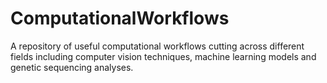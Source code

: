 # ComputationalWorkflows
A repository of useful computational workflows cutting across different fields including computer vision techniques, machine learning models and genetic sequencing analyses.
